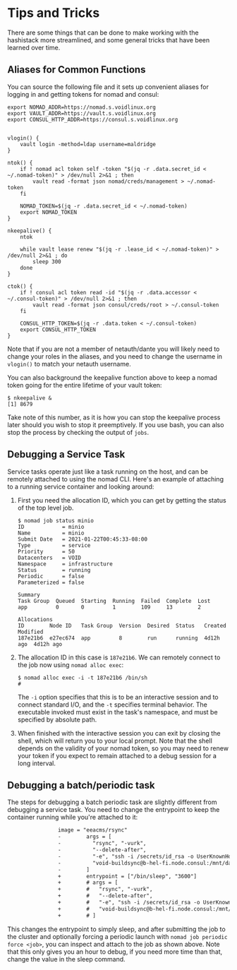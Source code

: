# Tips and Tricks

There are some things that can be done to make working with the
hashistack more streamlined, and some general tricks that have been
learned over time.

## Aliases for Common Functions

You can source the following file and it sets up convenient aliases
for logging in and getting tokens for nomad and consul:

```
export NOMAD_ADDR=https://nomad.s.voidlinux.org
export VAULT_ADDR=https://vault.s.voidlinux.org
export CONSUL_HTTP_ADDR=https://consul.s.voidlinux.org


vlogin() {
    vault login -method=ldap username=maldridge
}

ntok() {
    if ! nomad acl token self -token "$(jq -r .data.secret_id < ~/.nomad-token)" > /dev/null 2>&1 ; then
        vault read -format json nomad/creds/management > ~/.nomad-token
    fi

    NOMAD_TOKEN=$(jq -r .data.secret_id < ~/.nomad-token)
    export NOMAD_TOKEN
}

nkeepalive() {
    ntok

    while vault lease renew "$(jq -r .lease_id < ~/.nomad-token)" > /dev/null 2>&1 ; do
        sleep 300
    done
}

ctok() {
    if ! consul acl token read -id "$(jq -r .data.accessor < ~/.consul-token)" > /dev/null 2>&1 ; then
        vault read -format json consul/creds/root > ~/.consul-token
    fi

    CONSUL_HTTP_TOKEN=$(jq -r .data.token < ~/.consul-token)
    export CONSUL_HTTP_TOKEN
}
```

Note that if you are not a member of netauth/dante you will likely
need to change your roles in the aliases, and you need to change the
username in `vlogin()` to match your netauth username.

You can also background the keepalive function above to keep a nomad
token going for the entire lifetime of your vault token:

```
$ nkeepalive &
[1] 8679
```

Take note of this number, as it is how you can stop the keepalive
process later should you wish to stop it preemptively.  If you use
bash, you can also stop the process by checking the output of `jobs`.

## Debugging a Service Task

Service tasks operate just like a task running on the host, and can be
remotely attached to using the nomad CLI.  Here's an example of
attaching to a running service container and looking around:

  1. First you need the allocation ID, which you can get by getting
     the status of the top level job.

     ```
     $ nomad job status minio
     ID            = minio
     Name          = minio
     Submit Date   = 2021-01-22T00:45:33-08:00
     Type          = service
     Priority      = 50
     Datacenters   = VOID
     Namespace     = infrastructure
     Status        = running
     Periodic      = false
     Parameterized = false

     Summary
     Task Group  Queued  Starting  Running  Failed  Complete  Lost
     app         0       0         1        109     13        2

     Allocations
     ID        Node ID   Task Group  Version  Desired  Status   Created    Modified
     187e21b6  e27ec674  app         8        run      running  4d12h ago  4d12h ago
     ```

  2. The allocation ID in this case is `187e21b6`.  We can remotely
     connect to the job now using `nomad alloc exec`:

     ```
     $ nomad alloc exec -i -t 187e21b6 /bin/sh
     #
     ```

     The `-i` option specifies that this is to be an interactive
     session and to connect standard I/O, and the `-t` specifies
     terminal behavior.  The executable invoked must exist in the
     task's namespace, and must be specified by absolute path.

  3. When finished with the interactive session you can exit by
     closing the shell, which will return you to your local prompt.
     Note that the shell depends on the validity of your nomad token,
     so you may need to renew your token if you expect to remain
     attached to a debug session for a long interval.

## Debugging a batch/periodic task

The steps for debugging a batch periodic task are slightly different
from debugging a service task.  You need to change the entrypoint to
keep the container running while you're attached to it:

```diff
                image = "eeacms/rsync"
                -        args = [
                -          "rsync", "-vurk",
                -          "--delete-after",
                -          "-e", "ssh -i /secrets/id_rsa -o UserKnownHostsFile=/local/known_hosts",
                -          "void-buildsync@b-hel-fi.node.consul:/mnt/data/pkgs/", "/pkgs/"
                -        ]
                +        entrypoint = ["/bin/sleep", "3600"]
                +        # args = [
                +        #   "rsync", "-vurk",
                +        #   "--delete-after",
                +        #   "-e", "ssh -i /secrets/id_rsa -o UserKnownHostsFile=/local/known_hosts",
                +        #   "void-buildsync@b-hel-fi.node.consul:/mnt/data/pkgs/", "/pkgs/"
                +        # ]
```

This changes the entrypoint to simply sleep, and after submitting the
job to the cluster and optionally forcing a periodic launch with
`nomad job periodic force <job>`, you can inspect and attach to the
job as shown above.  Note that this only gives you an hour to debug,
if you need more time than that, change the value in the sleep
command.
